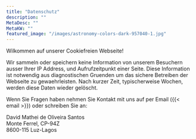 ```yaml
---
title: "Datenschutz"
description: ""
MetaDesc: ""
MetaKW: ""
featured_image: "/images/astronomy-colors-dark-957040-1.jpg"
---
```


Wilkommen auf unserer Cookiefreien Webseite!

Wir sammeln oder speichern keine Information von unserem Besuchern ausser Ihrer IP Address, und Aufrufzeitpunkt einer Seite.
Diese Information ist notwendig aus diagnostischen Gruenden um das sichere Betreiben der Webseite zu gewaehrleisten.
Nach kurzer Zeit, typischerweise Wochen, werden diese Daten wieder gelöscht.

Wenn Sie Fragen haben nehmen Sie Kontakt mit uns auf per Email ({{< email >}}) oder schreiben Sie an:

David Mathei de Oliveira Santos\
Monte Ferrel, CP-94Z\
8600-115 Luz-Lagos
